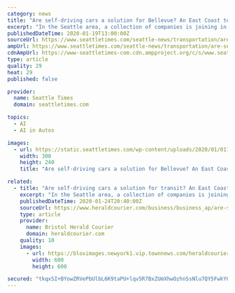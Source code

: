 ```yaml
---
category: news
title: "Are self-driving cars a solution for Bellevue? An East Coast test shows their promise and challenges"
excerpt: "In the Seattle area, a collection of companies is joining in AV research. Google engineers have taken AVs for test trips in Kirkland, while Bellevue-based Paccar is developing self-driving trucks. Carmera, based in Seattle, San Francisco and New York, uses data from video streams to help cars “see” what’s nearby. Gov. Jay Inslee chose ..."
publishedDateTime: 2020-01-19T13:00:00Z
sourceUrl: https://www.seattletimes.com/seattle-news/transportation/are-self-driving-cars-a-solution-for-bellevue-an-east-coast-test-shows-their-promise-and-challenges/
ampUrl: https://www.seattletimes.com/seattle-news/transportation/are-self-driving-cars-a-solution-for-bellevue-an-east-coast-test-shows-their-promise-and-challenges/?amp=1
cdnAmpUrl: https://www-seattletimes-com.cdn.ampproject.org/c/s/www.seattletimes.com/seattle-news/transportation/are-self-driving-cars-a-solution-for-bellevue-an-east-coast-test-shows-their-promise-and-challenges/?amp=1
type: article
quality: 29
heat: 29
published: false

provider:
  name: Seattle Times
  domain: seattletimes.com

topics:
  - AI
  - AI in Autos

images:
  - url: https://static.seattletimes.com/wp-content/uploads/2020/01/01142020_selfdrivingcars_221145-300x240.jpg
    width: 300
    height: 240
    title: "Are self-driving cars a solution for Bellevue? An East Coast test shows their promise and challenges"

related:
  - title: "Are self-driving cars a solution for transit? An East Coast test shows their promise and challenges"
    excerpt: "In the Seattle area, a collection of companies is joining in AV research. Google engineers have taken AVs for test trips in Kirkland, while Bellevue-based Paccar is developing self-driving trucks Some tech-industry experts have even proposed an autonomous-vehicle lane between Seattle and Vancouver, B.C. (END OPTIONAL TRIM) The service in ..."
    publishedDateTime: 2020-01-24T20:40:00Z
    sourceUrl: https://www.heraldcourier.com/business/business_ap/are-self-driving-cars-a-solution-for-transit-an-east/article_f30d1f60-0326-5817-b1bc-360c1ed811da.html
    type: article
    provider:
      name: Bristol Herald Courier
      domain: heraldcourier.com
    quality: 10
    images:
      - url: https://bloximages.newyork1.vip.townnews.com/heraldcourier.com/content/tncms/custom/image/924d18d2-c893-11e6-a201-97fe62cf4d14.png?resize=600%2C600
        width: 600
        height: 600

secured: "tkqxSI+BYowZRVePbUlbL6K9taPU+lqv5R7BxZUmXhwOzhnSsNlu7QY5FwkYO3Up56OdIo0e0MM/fa40ivUhz3sF2WIQ31/OBdWHfWrmm4A9sD7Tz1pzIS/P/BcTjQXU0ffruSbtH6YTHzZFH3WBFaAhK4cClbDuRefjcj8hCqBEeuPWNGBsgv72dNH8cxBxardDEs6adU/pRL536bVpHVPZLxzEHyqHPk6fK3OTNlIPhbO9tP8UgUApaIgU6uRj4Ns5NPwAeyx7o5uIh9KEjfbwhGhP5JFqSJeUQPbbzSAWgfSWHUzbZwOdqBJ3zbGcKcQLYC8Th7Ygis0P96UaQsdZyIeAvX2SCBel6i/tgxLcgKaC+EyTUg/85fZ5NaVGF01BduO0wWJQKLpRq7mVui/NQ+N2ZE/iOC6wqgbxl7DzEYPW+QvyRc8K7WU9BlA3iTUdj1t6uQgeJ0jn47uQDg==;jJaNUJXKwc1/OrDppsaqUg=="
---
```


